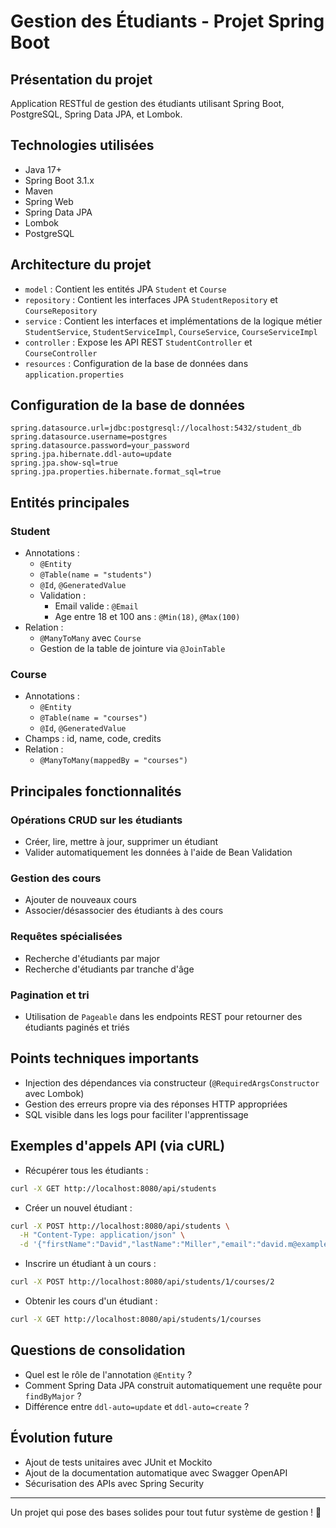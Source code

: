 # Gestion des Étudiants - Projet Spring Boot

## Présentation du projet
Application RESTful de gestion des étudiants utilisant Spring Boot, PostgreSQL, Spring Data JPA, et Lombok.

## Technologies utilisées
- Java 17+
- Spring Boot 3.1.x
- Maven
- Spring Web
- Spring Data JPA
- Lombok
- PostgreSQL

## Architecture du projet

- `model` : Contient les entités JPA `Student` et `Course`
- `repository` : Contient les interfaces JPA `StudentRepository` et `CourseRepository`
- `service` : Contient les interfaces et implémentations de la logique métier `StudentService`, `StudentServiceImpl`, `CourseService`, `CourseServiceImpl`
- `controller` : Expose les API REST `StudentController` et `CourseController`
- `resources` : Configuration de la base de données dans `application.properties`

## Configuration de la base de données

```properties
spring.datasource.url=jdbc:postgresql://localhost:5432/student_db
spring.datasource.username=postgres
spring.datasource.password=your_password
spring.jpa.hibernate.ddl-auto=update
spring.jpa.show-sql=true
spring.jpa.properties.hibernate.format_sql=true
```

## Entités principales

### Student

- Annotations :
  - `@Entity`
  - `@Table(name = "students")`
  - `@Id`, `@GeneratedValue`
  - Validation :
    - Email valide : `@Email`
    - Age entre 18 et 100 ans : `@Min(18)`, `@Max(100)`
- Relation :
  - `@ManyToMany` avec `Course`
  - Gestion de la table de jointure via `@JoinTable`

### Course

- Annotations :
  - `@Entity`
  - `@Table(name = "courses")`
  - `@Id`, `@GeneratedValue`
- Champs : id, name, code, credits
- Relation :
  - `@ManyToMany(mappedBy = "courses")`

## Principales fonctionnalités

### Opérations CRUD sur les étudiants
- Créer, lire, mettre à jour, supprimer un étudiant
- Valider automatiquement les données à l'aide de Bean Validation

### Gestion des cours
- Ajouter de nouveaux cours
- Associer/désassocier des étudiants à des cours

### Requêtes spécialisées
- Recherche d'étudiants par major
- Recherche d'étudiants par tranche d'âge

### Pagination et tri
- Utilisation de `Pageable` dans les endpoints REST pour retourner des étudiants paginés et triés

## Points techniques importants

- Injection des dépendances via constructeur (`@RequiredArgsConstructor` avec Lombok)
- Gestion des erreurs propre via des réponses HTTP appropriées
- SQL visible dans les logs pour faciliter l'apprentissage

## Exemples d'appels API (via cURL)

- Récupérer tous les étudiants :
```bash
curl -X GET http://localhost:8080/api/students
```

- Créer un nouvel étudiant :
```bash
curl -X POST http://localhost:8080/api/students \
  -H "Content-Type: application/json" \
  -d '{"firstName":"David","lastName":"Miller","email":"david.m@example.com","age":24,"major":"Psychology"}'
```

- Inscrire un étudiant à un cours :
```bash
curl -X POST http://localhost:8080/api/students/1/courses/2
```

- Obtenir les cours d'un étudiant :
```bash
curl -X GET http://localhost:8080/api/students/1/courses
```

## Questions de consolidation

- Quel est le rôle de l'annotation `@Entity` ?
- Comment Spring Data JPA construit automatiquement une requête pour `findByMajor` ?
- Différence entre `ddl-auto=update` et `ddl-auto=create` ?

## Évolution future
- Ajout de tests unitaires avec JUnit et Mockito
- Ajout de la documentation automatique avec Swagger OpenAPI
- Sécurisation des APIs avec Spring Security

---

Un projet qui pose des bases solides pour tout futur système de gestion ! 🚀


